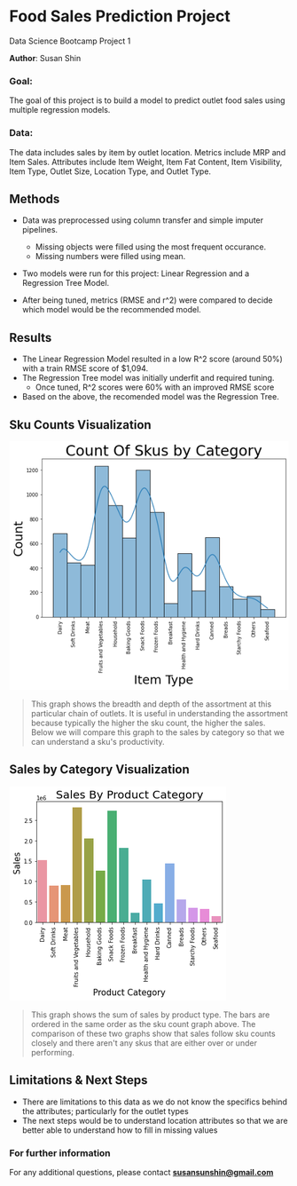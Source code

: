 # Food Sales Prediction Project
Data Science Bootcamp Project 1

**Author**: Susan Shin

### Goal:
The goal of this project is to build a model to predict outlet food sales using multiple regression models.


### Data:
The data includes sales by item by outlet location.
Metrics include MRP and Item Sales.
Attributes include Item Weight, Item Fat Content, Item Visibility, Item Type, Outlet Size, Location Type, and Outlet Type.


## Methods
- Data was preprocessed using column transfer and simple imputer pipelines.
  - Missing objects were filled using the most frequent occurance.
  - Missing numbers were filled using mean.
  
- Two models were run for this project: Linear Regression and a Regression Tree Model.
- After being tuned, metrics (RMSE and r^2) were compared to decide which model would be the recommended model.

## Results
- The Linear Regression Model resulted in a low R^2 score (around 50%) with a train RMSE score of $1,094.  
- The Regression Tree model was initially underfit and required tuning.
  - Once tuned, R^2 scores were 60% with an improved RMSE score
- Based on the above, the recomended model was the Regression Tree.

## Sku Counts Visualization
![](https://github.com/susansunshin/FoodPredictionProject/blob/main/sku%20count%202.png)
> This graph shows the breadth and depth of the assortment at this particular chain of outlets.
> It is useful in understanding the assortment because typically the higher the sku count, the higher the sales.
> Below we will compare this graph to the sales by category so that we can understand a sku's productivity.

## Sales by Category Visualization
![](https://github.com/susansunshin/FoodPredictionProject/blob/main/sum%20of%20sales.png)

> This graph shows the sum of sales by product type.
> The bars are ordered in the same order as the sku count graph above.
> The comparison of these two graphs show that sales follow sku counts closely and there aren't any skus that are either over or under performing.


## Limitations & Next Steps
- There are limitations to this data as we do not know the specifics behind the attributes; particularly for the outlet types
- The next steps would be to understand location attributes so that we are better able to understand how to fill in missing values

### For further information

For any additional questions, please contact **susansunshin@gmail.com**
